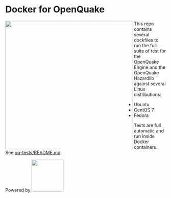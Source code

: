 # Docker for OpenQuake

<img align="left" src="https://www.globalquakemodel.org/media/storage/oq-logo.png" width="400px">

This repo contains several dockfiles to run the full suite of test for the OpenQuake Engine and the OpenQuake Hazardlib against several Linux distributions:

- Ubuntu
- CentOS 7
- Fedora

Tests are full automatic and run inside Docker containers. See [oq-tests/README.md](README.md).

Powered by
<img src="https://upload.wikimedia.org/wikipedia/commons/7/79/Docker_%28container_engine%29_logo.png" width="100px">


